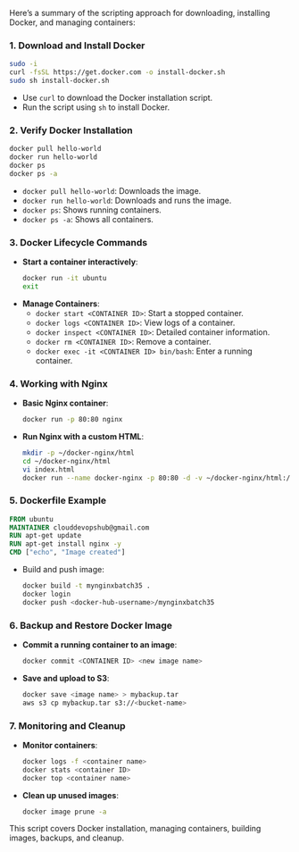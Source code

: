 Here’s a summary of the scripting approach for downloading, installing Docker, and managing containers:

### **1. Download and Install Docker**
```bash
sudo -i
curl -fsSL https://get.docker.com -o install-docker.sh
sudo sh install-docker.sh
```
- Use `curl` to download the Docker installation script.
- Run the script using `sh` to install Docker.

### **2. Verify Docker Installation**
```bash
docker pull hello-world
docker run hello-world
docker ps
docker ps -a
```
- `docker pull hello-world`: Downloads the image.
- `docker run hello-world`: Downloads and runs the image.
- `docker ps`: Shows running containers.
- `docker ps -a`: Shows all containers.

### **3. Docker Lifecycle Commands**
- **Start a container interactively**:
  ```bash
  docker run -it ubuntu
  exit
  ```
- **Manage Containers**:
  - `docker start <CONTAINER ID>`: Start a stopped container.
  - `docker logs <CONTAINER ID>`: View logs of a container.
  - `docker inspect <CONTAINER ID>`: Detailed container information.
  - `docker rm <CONTAINER ID>`: Remove a container.
  - `docker exec -it <CONTAINER ID> bin/bash`: Enter a running container.

### **4. Working with Nginx**
- **Basic Nginx container**:
  ```bash
  docker run -p 80:80 nginx
  ```
- **Run Nginx with a custom HTML**:
  ```bash
  mkdir -p ~/docker-nginx/html
  cd ~/docker-nginx/html
  vi index.html
  docker run --name docker-nginx -p 80:80 -d -v ~/docker-nginx/html:/usr/share/nginx/html nginx
  ```

### **5. Dockerfile Example**
```dockerfile
FROM ubuntu
MAINTAINER clouddevopshub@gmail.com
RUN apt-get update
RUN apt-get install nginx -y
CMD ["echo", "Image created"]
```
- Build and push image:
  ```bash
  docker build -t mynginxbatch35 .
  docker login
  docker push <docker-hub-username>/mynginxbatch35
  ```

### **6. Backup and Restore Docker Image**
- **Commit a running container to an image**:
  ```bash
  docker commit <CONTAINER ID> <new image name>
  ```
- **Save and upload to S3**:
  ```bash
  docker save <image name> > mybackup.tar
  aws s3 cp mybackup.tar s3://<bucket-name>
  ```

### **7. Monitoring and Cleanup**
- **Monitor containers**:
  ```bash
  docker logs -f <container name>
  docker stats <container ID>
  docker top <container name>
  ```
- **Clean up unused images**:
  ```bash
  docker image prune -a
  ```

This script covers Docker installation, managing containers, building images, backups, and cleanup.
